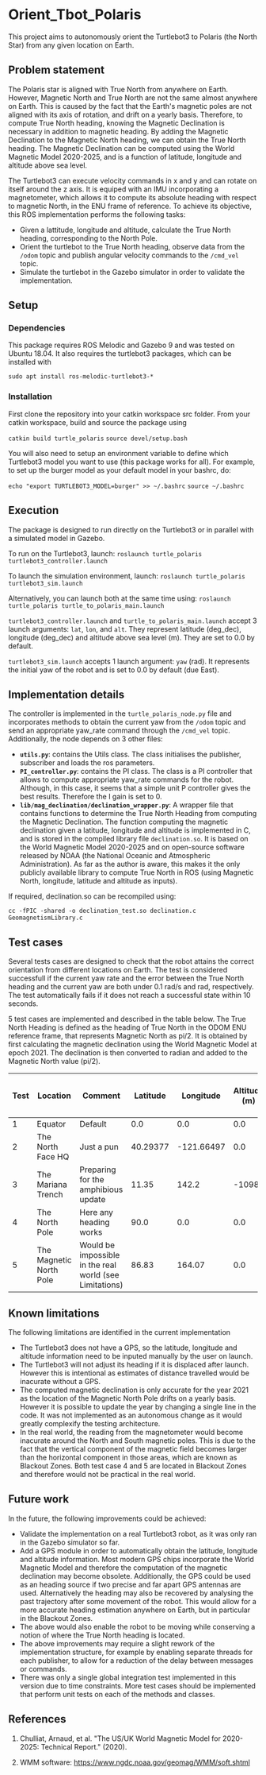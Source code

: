 # Orient_Tbot_Polaris
This project aims to autonomously orient the Turtlebot3 to Polaris (the North Star) from any given location on Earth.

## Problem statement

The Polaris star is aligned with True North from anywhere on Earth. However, Magnetic North and True North are not the same almost anywhere on Earth. This is caused by the fact that the Earth's magnetic poles are not aligned with its axis of rotation, and drift on a yearly basis. Therefore, to compute True North heading, knowing the Magnetic Declination is necessary in addition to magnetic heading. By adding the Magnetic Declination to the Magnetic North heading, we can obtain the True North heading. The Magnetic Declination can be computed using the World Magnetic Model 2020-2025, and is a function of latitude, longitude and altitude above sea level.

The Turtlebot3 can execute velocity commands in x and y and can rotate on itself around the z axis. It is equiped with an IMU incorporating a magnetometer, which allows it to compute its absolute heading with respect to magnetic North, in the ENU frame of reference. To achieve its objective, this ROS implementation performs the following tasks:
- Given a lattitude, longitude and altitude, calculate the True North heading, corresponding to the North Pole.
- Orient the turtlebot to the True North heading, observe data from the `/odom` topic and publish angular velocity commands to the `/cmd_vel` topic.
- Simulate the turtlebot in the Gazebo simulator in order to validate the implementation.

## Setup

### Dependencies

This package requires ROS Melodic and Gazebo 9 and was tested on Ubuntu 18.04. It also requires the turtlebot3 packages, which can be installed with

```sudo apt install ros-melodic-turtlebot3-*```

### Installation

First clone the repository into your catkin workspace src folder. From your catkin workspace, build and source the package using

```catkin build turtle_polaris```
```source devel/setup.bash```

You will also need to setup an environment variable to define which Turtlebot3 model you want to use (this package works for all). For example, to set up the burger model as your default model in your bashrc, do:

```echo "export TURTLEBOT3_MODEL=burger" >> ~/.bashrc```
```source ~/.bashrc```

## Execution

The package is designed to run directly on the Turtlebot3 or in parallel with a simulated model in Gazebo.

To run on the Turtlebot3, launch:
```roslaunch turtle_polaris turtlebot3_controller.launch```

To launch the simulation environment, launch:
```roslaunch turtle_polaris turtlebot3_sim.launch```

Alternatively, you can launch both at the same time using:
```roslaunch turtle_polaris turtle_to_polaris_main.launch```

`turtlebot3_controller.launch` and `turtle_to_polaris_main.launch` accept 3 launch arguments: `lat`, `lon`, and `alt`. They represent latitude (deg_dec), longitude (deg_dec) and altitude above sea level (m). They are set to 0.0 by default.

`turtlebot3_sim.launch` accepts 1 launch argument: `yaw` (rad). It represents the initial yaw of the robot and is set to 0.0 by default (due East).

## Implementation details
The controller is implemented in the `turtle_polaris_node.py` file and incorporates methods to obtain the current yaw from the `/odom` topic and send an appropriate yaw_rate command through the `/cmd_vel` topic. Additionally, the node depends on 3 other files:
- **`utils.py`**: contains the Utils class. The class initialises the publisher, subscriber and loads the ros parameters.
- **`PI_controller.py`**: contains the PI class. The class is a PI controller that allows to compute appropriate yaw_rate commands for the robot. Although, in this case, it seems that a simple unit P controller gives the best results. Therefore the I gain is set to 0.
- **`lib/mag_declination/declination_wrapper.py`**: A wrapper file that contains functions to determine the True North Heading from computing the Magnetic Declination. The function computing the magnetic declination given a latitude, longitude and altitude is implemented in C, and is stored in the compiled library file `declination.so`. It is based on the World Magnetic Model 2020-2025 and on open-source software released by NOAA (the National Oceanic and Atmospheric Administration). As far as the author is aware, this makes it the only publicly available library to compute True North in ROS (using Magnetic North, longitude, latitude and altitude as inputs).

If required, declination.so can be recompiled using:

```cc -fPIC -shared -o declination_test.so declination.c GeomagnetismLibrary.c```

## Test cases

Several tests cases are designed to check that the robot attains the correct orientation from different locations on Earth. The test is considered successfull if the current yaw rate and the error between the True North heading and the current yaw are both under 0.1 rad/s and rad, respectively. The test automatically fails if it does not reach a successful state within 10 seconds.

5 test cases are implemented and described in the table below. The True North Heading is defined as the heading of True North in the ODOM ENU reference frame, that represents Magnetic North as pi/2. It is obtained by first calculating the magnetic declination using the World Magnetic Model at epoch 2021. The declination is then converted to radian and added to the Magnetic North value (pi/2).

| Test | Location                | Comment                                                 | Latitude | Longitude  | Altitude (m) | True North Heading (deg) |
|------|-------------------------|---------------------------------------------------------|----------|------------|--------------|--------------------------|
| 1    | Equator                 | Default                                                 | 0.0      | 0.0        | 0.0          | 85.4945                  |
| 2    | The North Face HQ       | Just a pun                                              | 40.29377 | -121.66497 | 0.0          | 103.7333                 |
| 3    | The Mariana Trench      | Preparing for the amphibious update                     | 11.35    | 142.2      | -10984       | 90.5167                  |
| 4    | The North Pole          | Here any heading works                                  | 90.0     | 0.0        | 0.0          | 95.7333                  |
| 5    | The Magnetic North Pole | Would be impossible in the real world (see Limitations) | 86.83    | 164.07     | 0.0          | -78.3333                 |

## Known limitations
The following limitations are identified in the current implementation
- The Turtlebot3 does not have a GPS, so the latitude, longitude and altitude information need to be inputed manually by the user on launch.
- The Turtlebot3 will not adjust its heading if it is displaced after launch. However this is intentional as estimates of distance travelled would be inacurate without a GPS.
- The computed magnetic declination is only accurate for the year 2021 as the location of the Magnetic North Pole drifts on a yearly basis. However it is possible to update the year by changing a single line in the code. It was not implemented as an autonomous change as it would greatly complexify the testing architecture.
- In the real world, the reading from the magnetometer would become inacurate around the North and South magnetic poles. This is due to the fact that the vertical component of the magnetic field becomes larger than the horizontal component in those areas, which are known as Blackout Zones. Both test case 4 and 5 are located in Blackout Zones and therefore would not be practical in the real world.

## Future work
In the future, the following improvements could be achieved:

- Validate the implementation on a real Turtlebot3 robot, as it was only ran in the Gazebo simulator so far.
- Add a GPS module in order to automatically obtain the latitude, longitude and altitude information. Most modern GPS chips incorporate the World Magnetic Model and therefore the computation of the magnetic declination may become obsolete. Additionally, the GPS could be used as an heading source if two precise and far apart GPS antennas are used. Alternatively the heading may also be recovered by analysing the past trajectory after some movement of the robot. This would allow for a more accurate heading estimation anywhere on Earth, but in particular in the Blackout Zones.
- The above would also enable the robot to be moving while conserving a notion of where the True North heading is located.
- The above improvements may require a slight rework of the implementation structure, for example by enabling separate threads for each publisher, to allow for a reduction of the delay between messages or commands.
- There was only a single global integration test implemented in this version due to time constraints. More test cases should be implemented that perform unit tests on each of the methods and classes.

## References

1. Chulliat, Arnaud, et al. "The US/UK World Magnetic Model for 
2020-2025: Technical Report." (2020).

2. WMM software: https://www.ngdc.noaa.gov/geomag/WMM/soft.shtml
